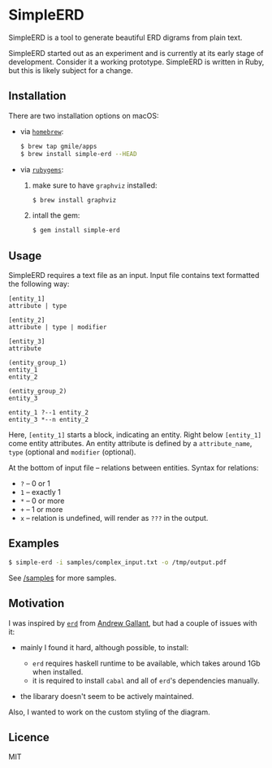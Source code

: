 # SimpleERD

SimpleERD is a tool to generate beautiful ERD digrams from plain text.

SimpleERD started out as an experiment and is currently at its early stage of development. Consider it a working prototype. SimpleERD is written in Ruby, but this is likely subject for a change.

## Installation

There are two installation options on macOS:

* via [`homebrew`](https://brew.sh):

  ```bash
  $ brew tap gmile/apps
  $ brew install simple-erd --HEAD
  ```

* via [`rubygems`](https://rubygems.org):

  1. make sure to have `graphviz` installed:

      ```bash
      $ brew install graphviz
      ```

  2. intall the gem:

      ```bash
      $ gem install simple-erd
      ```

## Usage

SimpleERD requires a text file as an input. Input file contains text formatted the following way:

```
[entity_1]
attribute | type

[entity_2]
attribute | type | modifier

[entity_3]
attribute

(entity_group_1)
entity_1
entity_2

(entity_group_2)
entity_3

entity_1 ?--1 entity_2
entity_3 *--n entity_2
```

Here, `[entity_1]` starts a block, indicating an entity. Right below `[entity_1]` come entity attributes. An entity attribute is defined by a `attribute_name`, `type` (optional and `modifier` (optional).

At the bottom of input file – relations between entities. Syntax for relations:

* `?` – 0 or 1
* `1` – exactly 1
* `*` – 0 or more
* `+` – 1 or more
* `x` – relation is undefined, will render as `???` in the output.

## Examples

```bash
$ simple-erd -i samples/complex_input.txt -o /tmp/output.pdf
```

See [/samples](/samples) for more samples.

## Motivation

I was inspired by [`erd`](https://github.com/BurntSushi/erd) from [Andrew Gallant](https://github.com/BurntSushi), but had a couple of issues with it:

* mainly I found it hard, although possible, to install:

  * `erd` requires haskell runtime to be available, which takes around 1Gb when installed.
  * it is required to install `cabal` and all of `erd`'s dependencies manually.

* the libarary doesn't seem to be actively maintained.

Also, I wanted to work on the custom styling of the diagram.

## Licence

MIT
